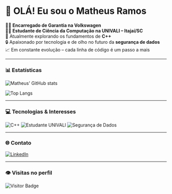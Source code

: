 # 👋 OLÁ! Eu sou o Matheus Ramos

👨‍💼 **Encarregado de Garantia na Volkswagen**  
🧑‍💻 **Estudante de Ciência da Computação na UNIVALI – Itajaí/SC**  
🧠 Atualmente explorando os fundamentos de **C++**  
🔒 Apaixonado por tecnologia e de olho no futuro da **segurança de dados**  
📈 Em constante evolução – cada linha de código é um passo a mais

---

### 📊 Estatísticas

![Matheus' GitHub stats](https://github-readme-stats.vercel.app/api?username=yRamosz&show_icons=true&theme=github_dark)

![Top Langs](https://github-readme-stats.vercel.app/api/top-langs/?username=yRamosz&layout=compact&theme=tokyonight)

---

### 💻 Tecnologias & Interesses

![C++](https://img.shields.io/badge/-C++-00599C?style=for-the-badge&logo=c%2B%2B&logoColor=white)
![Estudante UNIVALI](https://img.shields.io/badge/Estudante%20UNIVALI-blue?style=for-the-badge)
![Segurança de Dados](https://img.shields.io/badge/Interesse-Seguran%C3%A7a%20de%20Dados-orange?style=for-the-badge)

---

### 🌐 Contato

[![LinkedIn](https://img.shields.io/badge/-LinkedIn-0A66C2?style=for-the-badge&logo=linkedin&logoColor=white)](https://www.linkedin.com/in/seu-usuario-aqui)

---

### 👁️ Visitas no perfil

![Visitor Badge](https://komarev.com/ghpvc/?username=yRamosz&style=flat-square&color=blue)
